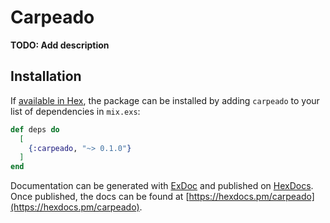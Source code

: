 # Carpeado

**TODO: Add description**

## Installation

If [available in Hex](https://hex.pm/docs/publish), the package can be installed
by adding `carpeado` to your list of dependencies in `mix.exs`:

```elixir
def deps do
  [
    {:carpeado, "~> 0.1.0"}
  ]
end
```

Documentation can be generated with [ExDoc](https://github.com/elixir-lang/ex_doc)
and published on [HexDocs](https://hexdocs.pm). Once published, the docs can
be found at [https://hexdocs.pm/carpeado](https://hexdocs.pm/carpeado).

